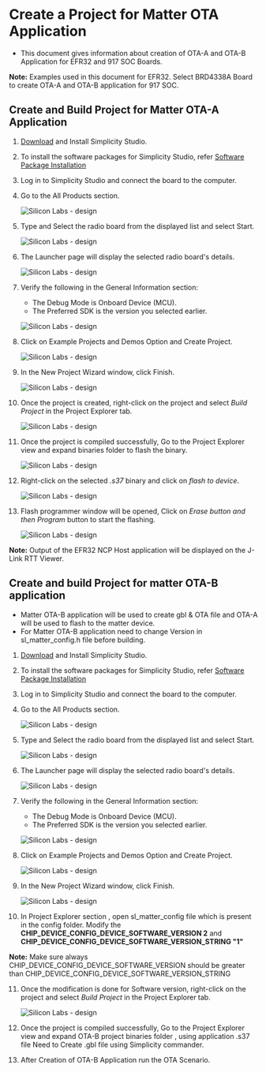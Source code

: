 # Create a Project for Matter OTA Application

- This document gives information about creation of OTA-A and OTA-B Application for EFR32 and 917 SOC Boards.

**Note:** Examples used in this document for EFR32. Select BRD4338A Board to create OTA-A and OTA-B application for 917 SOC.

## Create and Build Project for Matter OTA-A Application

1. [Download](https://www.silabs.com/developers/simplicity-studio) and Install Simplicity Studio.
   
2. To install the software packages for Simplicity Studio, refer  [Software Package Installation](/matter/<docspace-docleaf-version>/matter-wifi-getting-started-example/software-installation#installation-of-software-packages)

3. Log in to Simplicity Studio and connect the board to the computer.
 
4. Go to the All Products section.
   
   ![Silicon Labs - design](./images/all-products-selection.png)

5. Type and Select the radio board from the displayed list and select Start.
   
   ![Silicon Labs - design](./images/select-efx-board.png)

6. The Launcher page will display the selected radio board's details.
   
   ![Silicon Labs - design](./images/overview-tab-efx32.png)

7. Verify the following in the General Information section:
   - The Debug Mode is Onboard Device (MCU).
   - The Preferred SDK is the version you selected earlier.
   
   ![Silicon Labs - design](./images/create-project-verify-efx-general-information.png)

8. Click on Example Projects and Demos Option and Create Project.
   
   ![Silicon Labs - design](./images/create-project-select-efx-example.png)

9. In the New Project Wizard window, click Finish.
   
   ![Silicon Labs - design](./images/create-project-click-finish.png)

10. Once the project is created, right-click on the project and select *Build Project* in the Project Explorer tab.
    
    ![Silicon Labs - design](./images/project-created-efx32.png) 

11. Once the project is compiled successfully, Go to the Project Explorer view and expand binaries folder to flash the binary.
    
    ![Silicon Labs - design](./images/select-binary-to-flash-efx32.png)

12. Right-click on the selected *.s37* binary and click on *flash to device*.
    
    ![Silicon Labs - design](./images/SiWx917-soc-flash-todevice.png)

13. Flash programmer window will be opened, Click on *Erase button and then Program* button to start the flashing.
    
    ![Silicon Labs - design](./images/flash-binary-to-efx32-device.png)

**Note:** Output of the EFR32 NCP Host application will be displayed on the J-Link RTT Viewer.

## Create and build Project for matter OTA-B application

- Matter OTA-B application will be used to create gbl & OTA file and OTA-A will be used to flash to the matter device.
- For Matter OTA-B application need to change Version in sl_matter_config.h file before building.

1. [Download](https://www.silabs.com/developers/simplicity-studio) and Install Simplicity Studio.
   
2. To install the software packages for Simplicity Studio, refer  [Software Package Installation](./software-installation.md#installation-of-software-packages)

3. Log in to Simplicity Studio and connect the board to the computer.
 
4. Go to the All Products section.
   
   ![Silicon Labs - design](./images/all-products-selection.png)

5. Type and Select the radio board from the displayed list and select Start.
   
   ![Silicon Labs - design](./images/select-efx-board.png)

6. The Launcher page will display the selected radio board's details.
   
   ![Silicon Labs - design](./images/overview-tab-efx32.png)

7. Verify the following in the General Information section:
   - The Debug Mode is Onboard Device (MCU).
   - The Preferred SDK is the version you selected earlier.
   
   ![Silicon Labs - design](./images/create-project-verify-efx-general-information.png)

8. Click on Example Projects and Demos Option and Create Project.
   
   ![Silicon Labs - design](./images/create-project-select-efx-example.png)

9. In the New Project Wizard window, click Finish.
   
   ![Silicon Labs - design](./images/create-project-click-finish.png)

10. In Project Explorer section , open sl_matter_config file which is present in the config folder. Modify the **CHIP_DEVICE_CONFIG_DEVICE_SOFTWARE_VERSION 2** and **CHIP_DEVICE_CONFIG_DEVICE_SOFTWARE_VERSION_STRING "1"** 

**Note:**
        Make sure always CHIP_DEVICE_CONFIG_DEVICE_SOFTWARE_VERSION should be greater than CHIP_DEVICE_CONFIG_DEVICE_SOFTWARE_VERSION_STRING

11. Once the modification is done for Software version, right-click on the project and select *Build Project* in the Project Explorer tab.
    
    ![Silicon Labs - design](./images/project-created-efx32.png) 

12. Once the project is compiled successfully, Go to the Project Explorer view and expand OTA-B project binaries folder , using application .s37 file Need to Create .gbl file using Simplicity commander. 

13. After Creation of OTA-B Application run the OTA Scenario.
